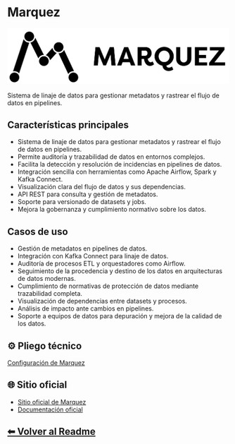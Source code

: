 # Marquez

![raw](../../../images/bbdd/marquez/marquez.png)

Sistema de linaje de datos para gestionar metadatos y rastrear el flujo de datos en pipelines.

## Características principales

- Sistema de linaje de datos para gestionar metadatos y rastrear el flujo de datos en pipelines.
- Permite auditoría y trazabilidad de datos en entornos complejos.
- Facilita la detección y resolución de incidencias en pipelines de datos.
- Integración sencilla con herramientas como Apache Airflow, Spark y Kafka Connect.
- Visualización clara del flujo de datos y sus dependencias.
- API REST para consulta y gestión de metadatos.
- Soporte para versionado de datasets y jobs.
- Mejora la gobernanza y cumplimiento normativo sobre los datos.

## Casos de uso

- Gestión de metadatos en pipelines de datos.
- Integración con Kafka Connect para linaje de datos.
- Auditoría de procesos ETL y orquestadores como Airflow.
- Seguimiento de la procedencia y destino de los datos en arquitecturas de datos modernas.
- Cumplimiento de normativas de protección de datos mediante trazabilidad completa.
- Visualización de dependencias entre datasets y procesos.
- Análisis de impacto ante cambios en pipelines.
- Soporte a equipos de datos para depuración y mejora de la calidad de los datos.

## ⚙️ Pliego técnico

[Configuración de Marquez](../../pliegos-tecnicos/bbdd/marquez-config.md)

## 🌐 Sitio oficial

- [Sitio oficial de Marquez](https://marquezproject.ai/)
- [Documentación oficial](https://marquezproject.ai/docs/)
  
## [⬅ Volver al Readme](../../../README.md)
